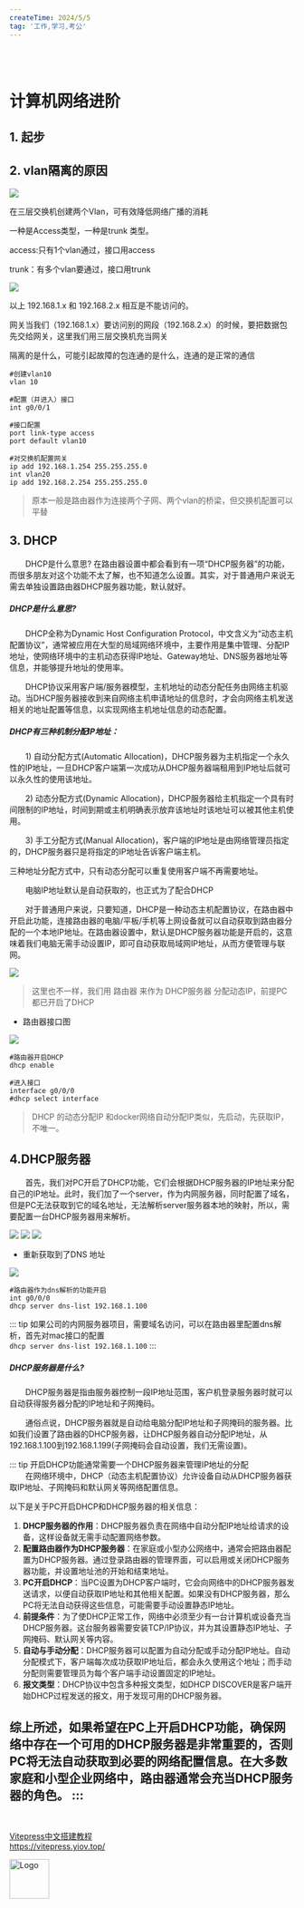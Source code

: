 ```yaml
---
createTime: 2024/5/5
tag: '工作,学习,考公'
---
```

<br/>
<br/>

# 计算机网络进阶

## 1. 起步

## 2. vlan隔离的原因

![](https://gitee.com/zhangjunjiee/article-images/raw/master/images/PixPin_2024-05-05_17-20-33.png)

在三层交换机创建两个Vlan，可有效降低网络广播的消耗

一种是Access类型，一种是trunk 类型。

access:只有1个vlan通过，接口用access

trunk：有多个vlan要通过，接口用trunk

![](https://gitee.com/zhangjunjiee/article-images/raw/master/images/PixPin_2024-05-05_17-54-56.png)

以上 192.168.1.x 和 192.168.2.x 相互是不能访问的。

网关当我们（192.168.1.x）要访问别的网段（192.168.2.x）的时候，要把数据包先交给网关，这里我们用三层交换机充当网关

隔离的是什么，可能引起故障的包连通的是什么，连通的是正常的通信

```ts:no-line-numbers
#创建vlan10
vlan 10  

#配置（并进入）接口
int g0/0/1

#接口配置
port link-type access
port default vlan10

#对交换机配置网关
ip add 192.168.1.254 255.255.255.0 
int vlan20
ip add 192.168.2.254 255.255.255.0
```
> 原本一般是路由器作为连接两个子网、两个vlan的桥梁，但交换机配置可以平替

## 3. DHCP

&emsp;&emsp;DHCP是什么意思? 在路由器设置中都会看到有一项“DHCP服务器”的功能，而很多朋友对这个功能不太了解，也不知道怎么设置。其实，对于普通用户来说无需去单独设置路由器DHCP服务器功能，默认就好。

##### DHCP是什么意思?

&emsp;&emsp;DHCP全称为Dynamic Host Configuration Protocol，中文含义为“动态主机配置协议”，通常被应用在大型的局域网络环境中，主要作用是集中管理、分配IP地址，使网络环境中的主机动态获得IP地址、Gateway地址、DNS服务器地址等信息，并能够提升地址的使用率。

&emsp;&emsp;DHCP协议采用客户端/服务器模型，主机地址的动态分配任务由网络主机驱动。当DHCP服务器接收到来自网络主机申请地址的信息时，才会向网络主机发送相关的地址配置等信息，以实现网络主机地址信息的动态配置。

##### DHCP有三种机制分配IP地址：

&emsp;&emsp;1) 自动分配方式(Automatic Allocation)，DHCP服务器为主机指定一个永久性的IP地址，一旦DHCP客户端第一次成功从DHCP服务器端租用到IP地址后就可以永久性的使用该地址。

&emsp;&emsp;2) 动态分配方式(Dynamic Allocation)，DHCP服务器给主机指定一个具有时间限制的IP地址，时间到期或主机明确表示放弃该地址时该地址可以被其他主机使用。

&emsp;&emsp;3) 手工分配方式(Manual Allocation)，客户端的IP地址是由网络管理员指定的，DHCP服务器只是将指定的IP地址告诉客户端主机。

三种地址分配方式中，只有动态分配可以重复使用客户端不再需要地址。

&emsp;&emsp;电脑IP地址默认是自动获取的，也正式为了配合DHCP

&emsp;&emsp;对于普通用户来说，只要知道，DHCP是一种动态主机配置协议，在路由器中开启此功能，连接路由器的电脑/平板/手机等上网设备就可以自动获取到路由器分配的一个本地IP地址。在路由器设置中，默认是DHCP服务器功能是开启的，这意味着我们电脑无需手动设置IP，即可自动获取局域网IP地址，从而方便管理与联网。


<img src="https://gitee.com/zhangjunjiee/article-images/raw/master/images/202405052114102.png"/>

> 这里也不一样，我们用 路由器 来作为 DHCP服务器 分配动态IP，前提PC都已开启了DHCP

- 路由器接口图

<img src="https://gitee.com/zhangjunjiee/article-images/raw/master/images/202405052116078.png"/>


```ts:no-line-unmbers
#路由器开启DHCP
dhcp enable

#进入接口
interface g0/0/0
#dhcp select interface
```
> DHCP 的动态分配IP 和docker网络自动分配IP类似，先启动，先获取IP，不唯一。

## 4.DHCP服务器

&emsp;&emsp;首先，我们对PC开启了DHCP功能，它们会根据DHCP服务器的IP地址来分配自己的IP地址。此时，我们加了一个server，作为内网服务器，同时配置了域名，但是PC无法获取到它的域名地址，无法解析server服务器本地的映射，所以，需要配置一台DHCP服务器用来解析。

<img src="https://gitee.com/zhangjunjiee/article-images/raw/master/images/202405052312793.png"/>

<img src="https://gitee.com/zhangjunjiee/article-images/raw/master/images/202405052310994.png"/>

<img src="https://gitee.com/zhangjunjiee/article-images/raw/master/images/202405052309826.png"/>

- 重新获取到了DNS 地址

<img src="https://gitee.com/zhangjunjiee/article-images/raw/master/images/202405052311839.png"/>

```ts:no-line-numbers
#路由器作为dns解析的功能开启
int g0/0/0
dhcp server dns-list 192.168.1.100
```

::: tip
如果公司的内网服务器项目，需要域名访问，可以在路由器里配置dns解析，首先对mac接口的配置<br/> `dhcp server dns-list 192.168.1.100`
:::

##### DHCP服务器是什么?

&emsp;&emsp;DHCP服务器是指由服务器控制一段IP地址范围，客户机登录服务器时就可以自动获得服务器分配的IP地址和子网掩码。

&emsp;&emsp;通俗点说，DHCP服务器就是自动给电脑分配IP地址和子网掩码的服务器。比如我们设置了路由器的DHCP服务器，让DHCP服务器自动分配IP地址，从192.168.1.100到192.168.1.199(子网掩码会自动设置，我们无需设置)。

::: tip 开启DHCP功能通常需要一个DHCP服务器来管理IP地址的分配
<br/>
&emsp;&emsp;在网络环境中，DHCP（动态主机配置协议）允许设备自动从DHCP服务器获取IP地址、子网掩码和默认网关等网络配置信息。

以下是关于PC开启DHCP和DHCP服务器的相关信息：

1. **DHCP服务器的作用**：DHCP服务器负责在网络中自动分配IP地址给请求的设备，这样设备就无需手动配置网络参数。
2. **配置路由器作为DHCP服务器**：在家庭或小型办公网络中，通常会把路由器配置为DHCP服务器。通过登录路由器的管理界面，可以启用或关闭DHCP服务器功能，并设置地址池的开始和结束地址。
3. **PC开启DHCP**：当PC设置为DHCP客户端时，它会向网络中的DHCP服务器发送请求，以便自动获取IP地址和其他相关配置。如果没有DHCP服务器，那么PC将无法自动获得这些信息，可能需要手动设置静态IP地址。
4. **前提条件**：为了使DHCP正常工作，网络中必须至少有一台计算机或设备充当DHCP服务器。这台服务器需要安装TCP/IP协议，并为其设置静态IP地址、子网掩码、默认网关等内容。
5. **自动与手动分配**：DHCP服务器可以配置为自动分配或手动分配IP地址。自动分配模式下，客户端每次成功获取IP地址后，都会永久使用这个地址；而手动分配则需要管理员为每个客户端手动设置固定的IP地址。
6. **报文类型**：DHCP协议中包含多种报文类型，如DHCP DISCOVER是客户端开始DHCP过程发送的报文，用于发现可用的DHCP服务器。

综上所述，如果希望在PC上开启DHCP功能，确保网络中存在一个可用的DHCP服务器是非常重要的，否则PC将无法自动获取到必要的网络配置信息。在大多数家庭和小型企业网络中，路由器通常会充当DHCP服务器的角色。
:::
--- 
<br/>
<div class="linkcard">
  <a href="https://vitepress.yiov.top/" target="_blank">
    <p class="description">Vitepress中文搭建教程<br><span>https://vitepress.yiov.top/</span></p>
    <div class="logo">
        <img alt="Logo" width="70px" height="70px" src="https://gitee.com/zhangjunjiee/article-images/raw/master/images/202405051433983.jpg" />
    </div>
  </a>
</div>



